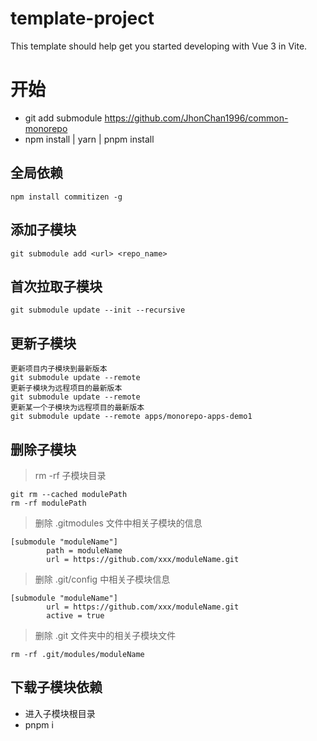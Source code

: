 # template-project

This template should help get you started developing with Vue 3 in Vite.

# 开始

- git add submodule https://github.com/JhonChan1996/common-monorepo
- npm install | yarn | pnpm install

## 全局依赖

```
npm install commitizen -g
```

## 添加子模块

```
git submodule add <url> <repo_name>
```

## 首次拉取子模块

```
git submodule update --init --recursive
```

## 更新子模块

```
更新项目内子模块到最新版本
git submodule update --remote
更新子模块为远程项目的最新版本
git submodule update --remote
更新某一个子模块为远程项目的最新版本
git submodule update --remote apps/monorepo-apps-demo1
```

## 删除子模块

> rm -rf 子模块目录

```
git rm --cached modulePath
rm -rf modulePath
```

> 删除 .gitmodules 文件中相关子模块的信息

```
[submodule "moduleName"]
        path = moduleName
        url = https://github.com/xxx/moduleName.git
```

> 删除 .git/config 中相关子模块信息

```
[submodule "moduleName"]
        url = https://github.com/xxx/moduleName.git
        active = true
```

> 删除 .git 文件夹中的相关子模块文件

```
rm -rf .git/modules/moduleName
```

## 下载子模块依赖

- 进入子模块根目录
- pnpm i
